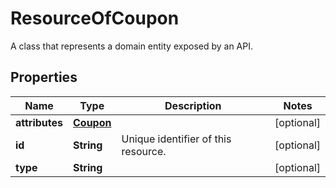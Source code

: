 

# ResourceOfCoupon

A class that represents a domain entity exposed by an API.

## Properties

| Name | Type | Description | Notes |
|------------ | ------------- | ------------- | -------------|
|**attributes** | [**Coupon**](Coupon.md) |  |  [optional] |
|**id** | **String** | Unique identifier of this resource. |  [optional] |
|**type** | **String** |  |  [optional] |



